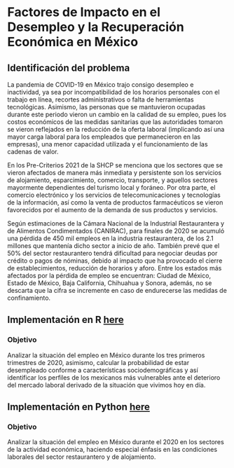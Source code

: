 # Factores de Impacto en el Desempleo y la Recuperación Económica en México

## Identificación del problema
La pandemia de COVID-19 en México trajo consigo desempleo e inactividad, ya sea por incompatibilidad de los horarios personales con el trabajo en línea, recortes administrativos o falta de herramientas tecnológicas. Asimismo, las personas que se mantuvieron ocupadas durante este periodo vieron un cambio en la calidad de su empleo, pues los costos económicos de las medidas sanitarias que las autoridades tomaron se vieron reflejados en la reducción de la oferta laboral (implicando así una mayor carga laboral para los empleados que permanecieron en las empresas), una menor capacidad utilizada y el funcionamiento de las cadenas de valor.

En los Pre-Criterios 2021 de la SHCP se menciona que los sectores que se vieron afectados de manera más inmediata y persistente son los servicios de alojamiento, esparcimiento, comercio, transporte, y aquellos sectores mayormente dependientes del turismo local y foráneo. Por otra parte, el comercio electrónico y los servicios de telecomunicaciones y tecnologías de la información, así como la venta de productos farmacéuticos se vieron favorecidos por el aumento de la demanda de sus productos y servicios.

Según estimaciones de la Cámara Nacional de la Industrial Restaurantera y de Alimentos Condimentados (CANIRAC), para finales de 2020 se acumuló una pérdida de 450 mil empleos en la industria restaurantera, de los 2.1 millones que mantenía dicho sector a inicio de año. También prevé que el 50% del sector restaurantero tendrá dificultad para negociar deudas por crédito o pagos de nóminas, debido al impacto que ha provocado el cierre de establecimientos, reducción de horarios y aforo. Entre los estados más afectados por la pérdida de empleo se encuentran: Ciudad de México, Estado de México, Baja California, Chihuahua y Sonora, además, no se descarta que la cifra se incremente en caso de endurecerse las medidas de confinamiento.

## Implementación en R [here](R/)

### Objetivo
Analizar la situación del empleo en México durante los tres primeros trimestres de 2020, asimismo, calcular la probabilidad de estar desempleado conforme a características sociodemográficas y así identificar los perfiles de los mexicanos más vulnerables ante el deterioro del mercado laboral derivado de la situación que vivimos hoy en día.

## Implementación en Python [here](Python/FactoresDeImpactoEnDesempleoMX.ipynb)

### Objetivo
Analizar la situación del empleo en México durante el 2020 en los sectores de la actividad económica, haciendo especial énfasis en las condiciones laborales del sector restaurantero y de alojamiento.
